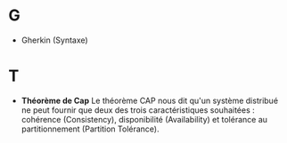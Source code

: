 # G
- Gherkin (Syntaxe)

# T
- **Théorème de Cap** Le théorème CAP nous dit qu'un système distribué ne peut fournir que deux des trois caractéristiques souhaitées : cohérence (Consistency), disponibilité (Availability) et tolérance au partitionnement (Partition Tolérance).
